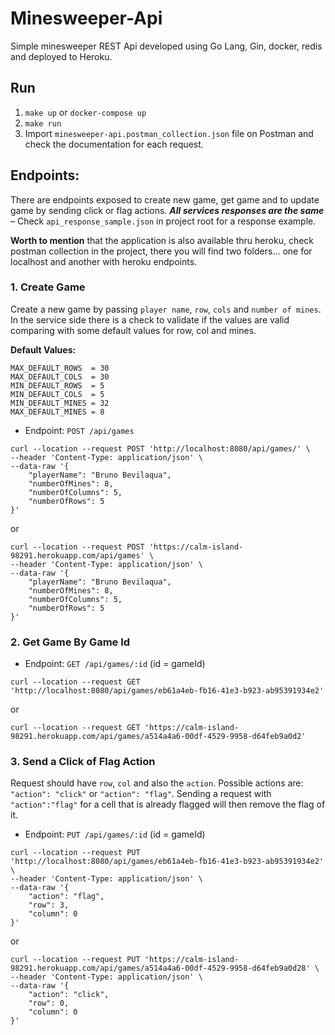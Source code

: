 # Minesweeper-Api
Simple minesweeper REST Api developed using Go Lang, Gin, docker, redis and deployed to Heroku.

## Run
1. ```make up``` or ```docker-compose up```
2. ```make run```
3. Import `minesweeper-api.postman_collection.json` file on Postman and check the documentation for each request.

## Endpoints:
There are endpoints exposed to create new game, get game and to update game by sending click or flag actions. 
***All services responses are the same*** – Check `api_response_sample.json` in project root for a response example.

**Worth to mention** that the application is also available thru heroku, check postman collection in the project, there you will find two folders... one for localhost and another with heroku endpoints.

### 1. Create Game 
Create a new game by passing `player name`, `row`, `cols` and `number of mines`. In the service side there is a check to validate if the values are valid comparing with some default values for row, col and mines.

**Default Values:**
```
MAX_DEFAULT_ROWS  = 30
MAX_DEFAULT_COLS  = 30
MIN_DEFAULT_ROWS  = 5
MIN_DEFAULT_COLS  = 5
MIN_DEFAULT_MINES = 32
MAX_DEFAULT_MINES = 8
```
- Endpoint: `POST /api/games`

```
curl --location --request POST 'http://localhost:8080/api/games/' \
--header 'Content-Type: application/json' \
--data-raw '{
	"playerName": "Bruno Bevilaqua",
	"numberOfMines": 8,
	"numberOfColumns": 5,
	"numberOfRows": 5
}' 
```

or

```
curl --location --request POST 'https://calm-island-98291.herokuapp.com/api/games' \
--header 'Content-Type: application/json' \
--data-raw '{
	"playerName": "Bruno Bevilaqua",
	"numberOfMines": 8,
	"numberOfColumns": 5,
	"numberOfRows": 5
}'
```

### 2. Get Game By Game Id
- Endpoint: `GET /api/games/:id` (id = gameId)
```
curl --location --request GET 'http://localhost:8080/api/games/eb61a4eb-fb16-41e3-b923-ab95391934e2'
```

or

```
curl --location --request GET 'https://calm-island-98291.herokuapp.com/api/games/a514a4a6-00df-4529-9958-d64feb9a0d2'
```

### 3. Send a Click of Flag Action
Request should have `row`, `col` and also the `action`. Possible actions are: `"action": "click"` or `"action": "flag"`.
Sending a request with `"action":"flag"` for a cell that is already flagged will then remove the flag of it. 

- Endpoint: `PUT /api/games/:id` (id = gameId)
```
curl --location --request PUT 'http://localhost:8080/api/games/eb61a4eb-fb16-41e3-b923-ab95391934e2' \
--header 'Content-Type: application/json' \
--data-raw '{
	"action": "flag", 
	"row": 3,
	"column": 0
}'
```

or

```
curl --location --request PUT 'https://calm-island-98291.herokuapp.com/api/games/a514a4a6-00df-4529-9958-d64feb9a0d28' \
--header 'Content-Type: application/json' \
--data-raw '{
	"action": "click", 
	"row": 0,
	"column": 0
}'
```
